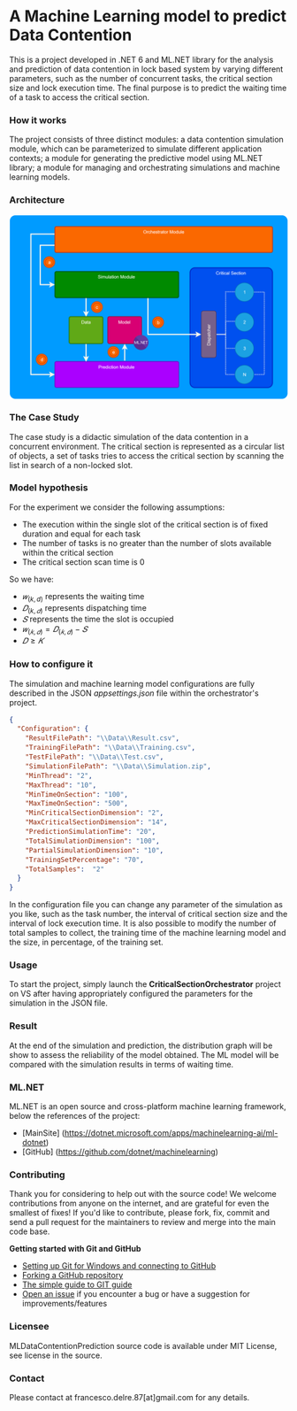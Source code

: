 # A Machine Learning model to predict Data Contention

This is a project developed in .NET 6 and ML.NET library for the analysis and prediction of data contention in lock based system by varying different parameters, such as the number of concurrent tasks, the critical section size and lock execution time. The final purpose is to predict the waiting time of a task to access the critical section.

### How it works
The project consists of three distinct modules: a data contention simulation module, which can be parameterized to simulate different application contexts; a module for generating the predictive model using ML.NET library; a module for managing and orchestrating simulations and machine learning models.

### Architecture
<img width="600" src="https://github.com/engineering87/MLDataContentionPrediction/blob/main/source2.png" style="vertical-align:middle">

### The Case Study
The case study is a didactic simulation of the data contention in a concurrent environment. The critical section is represented as a circular list of objects, a set of tasks tries to access the critical section by scanning the list in search of a non-locked slot.

### Model hypothesis
For the experiment we consider the following assumptions:

* The execution within the single slot of the critical section is of fixed duration and equal for each task
* The number of tasks is no greater than the number of slots available within the critical section
* The critical section scan time is 0

So we have:

* $𝑤_(k, d)$ represents the waiting time
* $𝐷_(k,𝑑)$ represents dispatching time
* $𝑆$ represents the time the slot is occupied
* $𝑤_(𝑘,𝑑)=𝐷_(𝑘,𝑑)−𝑆$
* $𝐷≥𝐾$

### How to configure it
The simulation and machine learning model configurations are fully described in the JSON *appsettings.json* file within the orchestrator's project.

```json
{
  "Configuration": {
    "ResultFilePath": "\\Data\\Result.csv",
    "TrainingFilePath": "\\Data\\Training.csv",
    "TestFilePath": "\\Data\\Test.csv",
    "SimulationFilePath": "\\Data\\Simulation.zip",
    "MinThread": "2",
    "MaxThread": "10",
    "MinTimeOnSection": "100",
    "MaxTimeOnSection": "500",
    "MinCriticalSectionDimension": "2",
    "MaxCriticalSectionDimension": "14",
    "PredictionSimulationTime": "20",
    "TotalSimulationDimension": "100",
    "PartialSimulationDimension": "10",
    "TrainingSetPercentage": "70",
    "TotalSamples":  "2"
  }
}
```

In the configuration file you can change any parameter of the simulation as you like, such as the task number, the interval of critical section size and the interval of lock execution time. It is also possible to modify the number of total samples to collect, the training time of the machine learning model and the size, in percentage, of the training set.

### Usage
To start the project, simply launch the **CriticalSectionOrchestrator** project on VS after having appropriately configured the parameters for the simulation in the JSON file.

### Result
At the end of the simulation and prediction, the distribution graph will be show to assess the reliability of the model obtained. The ML model will be compared with the simulation results in terms of waiting time.



### ML.NET
ML.NET is an open source and cross-platform machine learning framework, below the references of the project:
 * [MainSite] (https://dotnet.microsoft.com/apps/machinelearning-ai/ml-dotnet)
 * [GitHub] (https://github.com/dotnet/machinelearning)

### Contributing
Thank you for considering to help out with the source code! We welcome contributions from anyone on the internet, and are grateful for even the smallest of fixes!
If you'd like to contribute, please fork, fix, commit and send a pull request for the maintainers to review and merge into the main code base.

**Getting started with Git and GitHub**

 * [Setting up Git for Windows and connecting to GitHub](http://help.github.com/win-set-up-git/)
 * [Forking a GitHub repository](http://help.github.com/fork-a-repo/)
 * [The simple guide to GIT guide](http://rogerdudler.github.com/git-guide/)
 * [Open an issue](https://github.com/engineering87/MLDataContentionPrediction/issues) if you encounter a bug or have a suggestion for improvements/features

### Licensee
MLDataContentionPrediction source code is available under MIT License, see license in the source.

### Contact
Please contact at francesco.delre.87[at]gmail.com for any details.
